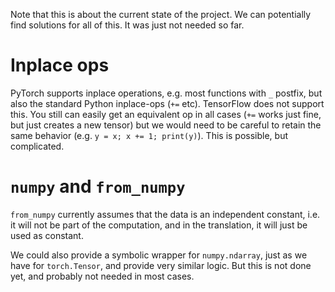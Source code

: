 Note that this is about the current state of the project.
We can potentially find solutions for all of this.
It was just not needed so far.


# Inplace ops

PyTorch supports inplace operations,
e.g. most functions with `_` postfix,
but also the standard Python inplace-ops (`+=` etc).
TensorFlow does not support this.
You still can easily get an equivalent op in all cases
(`+=` works just fine, but just creates a new tensor)
but we would need to be careful
to retain the same behavior
(e.g. `y = x; x += 1; print(y)`).
This is possible, but complicated.


# `numpy` and `from_numpy`

`from_numpy` currently assumes
that the data is an independent constant,
i.e. it will not be part of the computation,
and in the translation,
it will just be used as constant.

We could also provide a symbolic wrapper
for `numpy.ndarray`,
just as we have for `torch.Tensor`,
and provide very similar logic.
But this is not done yet,
and probably not needed in most cases.
